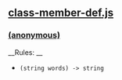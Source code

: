 ## [class-member-def.js](class-member-def.js)

### [(anonymous)](class-member-def.js#L7-12)

__Rules: __

  - `(string words) -> string`


